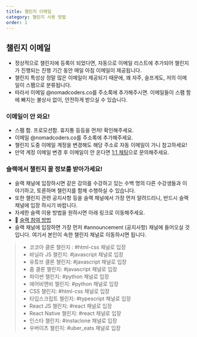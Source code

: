 ```yaml
---
title: 챌린지 이메일
category: 챌린지 사용 방법
order: 1
---
```


## 챌린지 이메일

- 정상적으로 챌린지에 등록이 되었다면, 자동으로 이메일 리스트에 추가되어 챌린지가 진행되는 진행 기간 동안 매일 아침 이메일이 제공됩니다.
- 챌린지 특성상 정말 많은 이메일이 제공되기 때문에, 꽤 자주, 슬프게도, 저의 이메일이 스팸으로 분류됩니다.
- 따라서 이메일 @nomadcoders.co를 주소록에 추가해주시면. 이메일들이 스팸 함에 빠지는 불상사 없이, 안전하게 받으실 수 있습니다.

### 이메일이 안 와요!

- 스팸 함. 프로모션함. 휴지통 등등을 먼저! 확인해주세요.
- 이메일 @nomadcoders.co를 주소록에 추가해주세요.
- 챌린지 도중 이메일 계정을 변경해도 해당 주소로 자동 이메일이 가니 참고하세요!
- 만약 계정 이메일 변경 후 이메일이 안 온다면 [1:1 채팅](https://nomad-coders.channel.io)으로 문의해주세요.

### 슬랙에서 챌린지 꿀 정보를 받아가세요!

- 슬랙 채널에 입장하시면 같은 강의를 수강하고 있는 수백 명의 다른 수강생들과 이야기하고, 토론하며 챌린지를 함께 수행하실 수 있습니다.
- 또한 챌린지 관련 공지사항 등을 슬랙 채널에서 가장 먼저 알려드리니, 반드시 슬랙 채널에 입장 하시기 바랍니다.
- 자세한 슬랙 이용 방법을 원하시면 아래 링크로 이동해주세요.
- 💎 [슬랙 참여 방법](/faq/community/slack)
- 슬랙 채널에 입장하면 가장 먼저 #announcement (공지사항) 채널에 들어오실 것입니다. 여기서 본인이 속한 챌린지 채널로 이동하시면 됩니다.
> - 코코아 클론 챌린지 : #html-css 채널로 입장
> - 바닐라 JS 챌린지: #javascript 채널로 입장
> - 유튜브 클론 챌린지: #javascript 채널로 입장
> - 줌 클론 챌린지: #javascript 채널로 입장
> - 파이썬 챌린지: #python 채널로 입장
> - 에어비앤비 챌린지: #python 채널로 입장
> - CSS 챌린지: #html-css 채널로 입장
> - 타입스크립트 챌린지: #typescript 채널로 입장
> - React JS 챌린지: #react 채널로 입장
> - React Native 챌린지: #react 채널로 입장
> - 인스타 챌린지: #instaclone 채널로 입장
> - 우버이츠 챌린지: #uber_eats 채널로 입장

